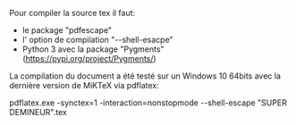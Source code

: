 Pour compiler la source tex il faut:
- le package "pdfescape"
- l' option de compilation "--shell-esacpe" 
- Python 3 avec la package "Pygments" (https://pypi.org/project/Pygments/)

La compilation du document a été testé sur un Windows 10 64bits avec la dernière version de MiKTeX via pdflatex:

pdflatex.exe -synctex=1 -interaction=nonstopmode --shell-escape "SUPER DEMINEUR".tex